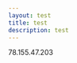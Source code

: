 ```yaml
---
layout: test
title: test
description: test
---
```


<html>
<body>
<p>78.155.47.203</p>
<p></p>
</body>

</html>
